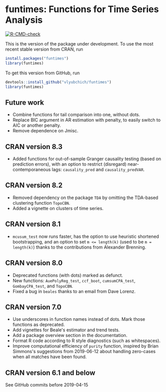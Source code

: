# funtimes: Functions for Time Series Analysis

[![R-CMD-check](https://github.com/vlyubchich/funtimes/actions/workflows/R-CMD-check.yaml/badge.svg)](https://github.com/vlyubchich/funtimes/actions/workflows/R-CMD-check.yaml)

This is the version of the package under development. To use the most recent stable version from CRAN, run
```r
install.packages("funtimes")
library(funtimes)
```

To get this version from GitHub, run
```r
devtools::install_github("vlyubchich/funtimes")
library(funtimes)
```

## Future work

-   Combine functions for tail comparison into one, without dots.
-   Replace BIC argument in AR estimation with penalty, to easily switch to AIC or another penalty.
-   Remove dependence on Jmisc.

## CRAN version 8.3

- Added functions for out-of-sample Granger causality testing (based on prediction errors), with an option to restrict (disregard) near-contemporaneous lags: `causality_pred` and `causality_predVAR`.


## CRAN version 8.2

- Removed dependency on the package `TDA` by omitting the TDA-based clustering function `TopoCBN`.
- Added a vignette on clusters of time series.

## CRAN version 8.1

- `mcusum_test` now runs faster, has the option to use heuristic shortened bootstrapping, and an option to set `m <= length(k)` (used to be `m = length(k)`) thanks to the contributions from Alexander Brenning.

## CRAN version 8.0

-   Deprecated functions (with dots) marked as defunct. <!-- https://devguide.ropensci.org/evolution.html  -->
-   New functions: `AuePolyReg_test`, `ccf_boot`, `cumsumCPA_test`, `GombayCPA_test`, and `TopoCBN`.
-   Fixed a bug in `beales` thanks to an email from Dave Lorenz.

## CRAN version 7.0

-   Use underscores in function names instead of dots. Mark those functions as deprecated. <!-- https://mirai-solutions.ch/news/2017/12/05/roxygen2-deprecate/ https://devguide.ropensci.org/evolution.html -->
-   Add vignettes for Beale's estimator and trend tests.
-   Add a package overview section in the documentation.
-   Format R code according to R style diagnostics (such as whitespaces).
-   Improve computational efficiency of `purity` function, inspired by Brian Simmons's suggestions from 2019-06-12 about handling zero-cases when all matches have been found.

## CRAN version 6.1 and below

See GitHub commits before 2019-04-15
